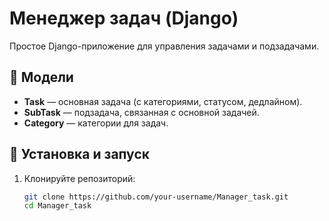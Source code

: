 # Менеджер задач (Django)

Простое Django-приложение для управления задачами и подзадачами.

## 📌 Модели

- **Task** — основная задача (с категориями, статусом, дедлайном).
- **SubTask** — подзадача, связанная с основной задачей.
- **Category** — категории для задач.

## 🚀 Установка и запуск

1. Клонируйте репозиторий:
   ```bash
   git clone https://github.com/your-username/Manager_task.git
   cd Manager_task
